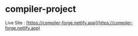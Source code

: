 # compiler-project

Live Site : [https://compiler-forge.netlify.app](https://compiler-forge.netlify.app)